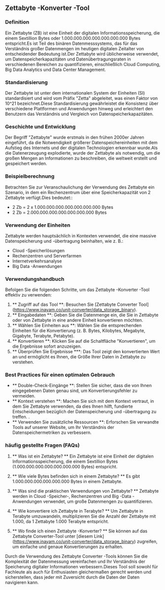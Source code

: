 ## Zettabyte -Konverter -Tool

### Definition
Ein Zettabyte (ZB) ist eine Einheit der digitalen Informationsspeicherung, die einem Sextillion Bytes oder 1.000.000.000.000.000.000.000 Bytes entspricht.Es ist Teil des binären Datenmesssystems, das für das Verständnis großer Datenmengen im heutigen digitalen Zeitalter von entscheidender Bedeutung ist.Der Zettabyte wird üblicherweise verwendet, um Datenspeicherkapazitäten und Datenübertragungsraten in verschiedenen Bereichen zu quantifizieren, einschließlich Cloud Computing, Big Data Analytics und Data Center Management.

### Standardisierung
Der Zettabyte ist unter dem internationalen System der Einheiten (SI) standardisiert und wird vom Präfix "Zetta" abgeleitet, was einen Faktor von 10^21 bezeichnet.Diese Standardisierung gewährleistet die Konsistenz über verschiedene Plattformen und Anwendungen hinweg und erleichtert den Benutzern das Verständnis und Vergleich von Datenspeicherkapazitäten.

### Geschichte und Entwicklung
Der Begriff "Zettabyte" wurde erstmals in den frühen 2000er Jahren eingeführt, da die Notwendigkeit größerer Datenspeichereinheiten mit dem Aufstieg des Internets und der digitalen Technologien erkennbar wurde.Als die Datenerzeugung explodierte, wurde der Zettabyte als notwendig, um die großen Mengen an Informationen zu beschreiben, die weltweit erstellt und gespeichert werden.

### Beispielberechnung
Betrachten Sie zur Veranschaulichung der Verwendung des Zettabyte ein Szenario, in dem ein Rechenzentrum über eine Speicherkapazität von 2 Zettabyte verfügt.Dies bedeutet::
- 2 Zb = 2 x 1.000.000.000.000.000.000.000 Bytes
- 2 Zb = 2.000.000.000.000.000.000.000 Bytes

### Verwendung der Einheiten
Zettabyte werden hauptsächlich in Kontexten verwendet, die eine massive Datenspeicherung und -übertragung beinhalten, wie z. B.:
- Cloud -Speicherlösungen
- Rechenzentren und Serverfarmen
- Internetverkehrsanalyse
- Big Data -Anwendungen

### Verwendungshandbuch
Befolgen Sie die folgenden Schritte, um das Zettabyte -Konverter -Tool effektiv zu verwenden:
1. ** Zugriff auf das Tool **: Besuchen Sie [Zettabyte Converter Tool] (https://www.inayam.co/unit-converter/data_storage_binary).
2. ** Eingabedaten **: Geben Sie die Datenmenge ein, die Sie in Zettabyte oder von Zettabyte in eine andere Einheit konvertieren möchten.
3. ** Wählen Sie Einheiten aus **: Wählen Sie die entsprechenden Einheiten für die Konvertierung (z. B. Bytes, Kilobytes, Megabyte, Gigabyte, Terabyte, Petabyte).
4. ** Konvertieren **: Klicken Sie auf die Schaltfläche "Konvertieren", um die Ergebnisse sofort anzuzeigen.
5. ** Überprüfen Sie Ergebnisse ***: Das Tool zeigt den konvertierten Wert an und ermöglicht es Ihnen, die Größe Ihrer Daten in Zettabyte zu verstehen.

### Best Practices für einen optimalen Gebrauch
- ** Double-Check-Eingänge **: Stellen Sie sicher, dass die von Ihnen eingegebenen Daten genau sind, um Konvertierungsfehler zu vermeiden.
- ** Kontext verstehen **: Machen Sie sich mit dem Kontext vertraut, in dem Sie Zettabyte verwenden, da dies Ihnen hilft, fundierte Entscheidungen bezüglich der Datenspeicherung und -übertragung zu treffen.
.
- ** Verwenden Sie zusätzliche Ressourcen **: Erforschen Sie verwandte Tools auf unserer Website, um Ihr Verständnis der Datenspeichermetriken zu verbessern.

### häufig gestellte Fragen (FAQs)

1. ** Was ist ein Zettabyte? **
Ein Zettabyte ist eine Einheit der digitalen Informationsspeicherung, die einem Sextillion Bytes (1.000.000.000.000.000.000.000 Bytes) entspricht.

2. ** Wie viele Bytes befinden sich in einem Zettabyte? **
Es gibt 1.000.000.000.000.000.000 Bytes in einem Zettabyte.

3. ** Was sind die praktischen Verwendungen von Zettabyte? **
Zettabyte werden in Cloud -Speicher-, Rechenzentren und Big -Data -Anwendungen verwendet, um große Datenmengen zu quantifizieren.

4. ** Wie konvertiere ich Zettabyte in Terabyte? **
Um Zettabyte in Terabyte umzuwandeln, multiplizieren Sie die Anzahl der Zettabyte mit 1.000, da 1 Zettabyte 1.000 Terabyte entspricht.

5. ** Wo finde ich einen Zettabyte -Konverter? **
Sie können auf das Zettabyte Converter-Tool unter [diesem Link] (https://www.inayam.co/unit-converter/data_storage_binary) zugreifen, um einfache und genaue Konvertierungen zu erhalten.

Durch die Verwendung des Zettabyte Converter -Tools können Sie die Komplexität der Datenmessung vereinfachen und Ihr Verständnis der Speicherung digitaler Informationen verbessern.Dieses Tool soll sowohl für Fachleute als auch für Enthusiasten gleichermaßen gerecht werden und sicherstellen, dass jeder mit Zuversicht durch die Daten der Daten navigieren kann.